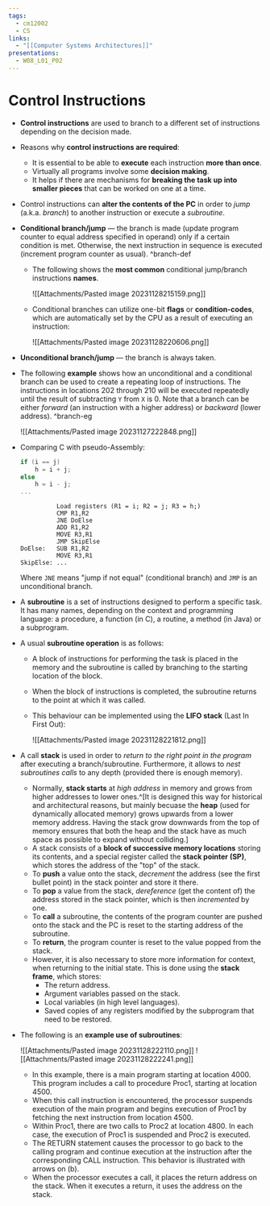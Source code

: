 ```yaml
---
tags:
  - cm12002
  - CS
links:
  - "[[Computer Systems Architectures]]"
presentations:
  - W08_L01_P02
---
```

# Control Instructions
- **Control instructions** are used to branch to a different set of instructions depending on the decision made.
- Reasons why **control instructions are required**:
    - It is essential to be able to **execute** each instruction **more than once**.
    - Virtually all programs involve some **decision making**.
    - It helps if there are mechanisms for **breaking the task up into smaller pieces** that can be worked on one at a time.
- Control instructions can **alter the contents of the PC** in order to *jump* (a.k.a. *branch*) to another instruction or execute a *subroutine*.
- **Conditional branch/jump** — the branch is made (update program counter to equal address specified in operand) only if a certain condition is met. Otherwise, the next instruction in sequence is executed (increment program counter as usual). ^branch-def
    - The following shows the **most common** conditional jump/branch instructions **names**.

        ![[Attachments/Pasted image 20231128215159.png]]

    - Conditional branches can utilize one-bit **flags** or **condition-codes**, which are automatically set by the CPU as a result of executing an instruction:

        ![[Attachments/Pasted image 20231128220606.png]]

- **Unconditional branch/jump** — the branch is always taken. 

- The following **example** shows how an unconditional and a conditional branch can be used to create a repeating loop of instructions. The instructions in locations 202 through 210 will be executed repeatedly until the result of subtracting `Y` from `X` is 0. Note that a branch can be either *forward* (an instruction with a higher address) or *backward* (lower address). ^branch-eg

    ![[Attachments/Pasted image 20231127222848.png]]

- Comparing C with pseudo-Assembly:
    ```c
    if (i == j)
        h = i + j;
    else
        h = i - j;
    ...
    ```
    ```armasm
              Load registers (R1 = i; R2 = j; R3 = h;) 
              CMP R1,R2
              JNE DoElse
              ADD R1,R2
              MOVE R3,R1
              JMP SkipElse
    DoElse:   SUB R1,R2
              MOVE R3,R1
    SkipElse: ...
    ```
    Where `JNE` means "jump if not equal" (conditional branch) and `JMP` is an unconditional branch.

- A **subroutine** is a set of instructions designed to perform a specific task. It has many names, depending on the context and programming language: a procedure, a function (in C), a routine, a method (in Java) or a subprogram. 

- A usual **subroutine operation** is as follows: 
    - A block of instructions for performing the task is placed in the memory and the subroutine is called by branching to the starting location of the block.
    - When the block of instructions is completed, the subroutine returns to the point at which it was called.
    - This behaviour can be implemented using the **LIFO stack** (Last In First Out):

        ![[Attachments/Pasted image 20231128221812.png]]

- A call **stack** is used in order to *return to the right point in the program* after executing a branch/subroutine. Furthermore, it allows to *nest subroutines calls* to any depth (provided there is enough memory).
    - Normally, **stack starts** at *high address* in memory and grows from higher addresses to lower ones.^[It is designed this way for historical and architectural reasons, but mainly becuase the **heap** (used for dynamically allocated memory) grows upwards from a lower memory address. Having the stack grow downwards from the top of memory ensures that both the heap and the stack have as much space as possible to expand without colliding.]
    - A stack consists of a **block of successive memory locations** storing its contents, and a special register called the **stack pointer (SP)**, which stores the address of the "top" of the stack.
    - To **push** a value onto the stack, *decrement* the address (see the first bullet point) in the stack pointer and store it there. 
    - To **pop** a value from the stack, *dereference* (get the content of) the address stored in the stack pointer, which is then *incremented* by one.
    - To **call** a subroutine, the contents of the program counter are pushed onto the stack and the PC is reset to the starting address of the subroutine.
    - To **return**, the program counter is reset to the value popped from the stack.
    - However, it is also necessary to store more information for context, when returning to the initial state. This is done using the **stack frame**, which stores:
        - The return address.
        - Argument variables passed on the stack.
        - Local variables (in high level languages).
        - Saved copies of any registers modified by the subprogram that need to be restored.


- The following is an **example use of subroutines**:

    ![[Attachments/Pasted image 20231128222110.png]]
    ![[Attachments/Pasted image 20231128222241.png]]

    - In this example, there is a main program starting at location 4000. This program includes a call to procedure Proc1, starting at location 4500. 
    - When this call instruction is encountered, the processor suspends execution of the main program and begins execution of Proc1 by fetching the next instruction from location 4500. 
    - Within Proc1, there are two calls to Proc2 at location 4800. In each case, the execution of Proc1 is suspended and Proc2 is executed. 
    - The RETURN statement causes the processor to go back to the calling program and continue execution at the instruction after the corresponding CALL instruction. This behavior is illustrated with arrows on (b).
    - When the processor executes a call, it places the return address on the stack. When it executes a return, it uses the address on the stack. 

